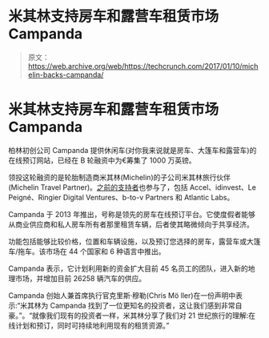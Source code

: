 # 米其林支持房车和露营车租赁市场 Campanda 

> 原文：<https://web.archive.org/web/https://techcrunch.com/2017/01/10/michelin-backs-campanda/>

# 米其林支持房车和露营车租赁市场 Campanda

柏林初创公司 Campanda 提供休闲车(对你我来说就是房车、大篷车和露营车)的在线预订网站，已经在 B 轮融资中为€筹集了 1000 万英镑。

领投这轮融资的是轮胎制造商米其林(Michelin)的子公司米其林旅行伙伴(Michelin Travel Partner)。[之前的支持者](https://web.archive.org/web/20230130003359/https://techcrunch.com/2015/05/27/campanda/)也参与了，包括 Accel、idinvest、Le Peigné、Ringier Digital Ventures、b-to-v Partners 和 Atlantic Labs。

Campanda 于 2013 年推出，号称是领先的房车在线预订平台。它使度假者能够从商业供应商和私人房车所有者那里租赁车辆，后者使其略微倾向于共享经济。

功能包括能够比较价格，位置和车辆设施，以及预订您选择的房车，露营车或大篷车/拖车。该市场在 44 个国家和 6 种语言中推出。

Campanda 表示，它计划利用新的资金扩大目前 45 名员工的团队，进入新的地理市场，并增加目前 26258 辆汽车的供应。

Campanda 创始人兼首席执行官克里斯·穆勒(Chris Mö ller)在一份声明中表示:“米其林为 Campanda 找到了一位更知名的投资者，这让我们感到非常自豪。”。“就像我们现有的投资者一样，米其林分享了我们对 21 世纪旅行的理解:在线计划和预订，同时可持续地利用现有的租赁资源。”